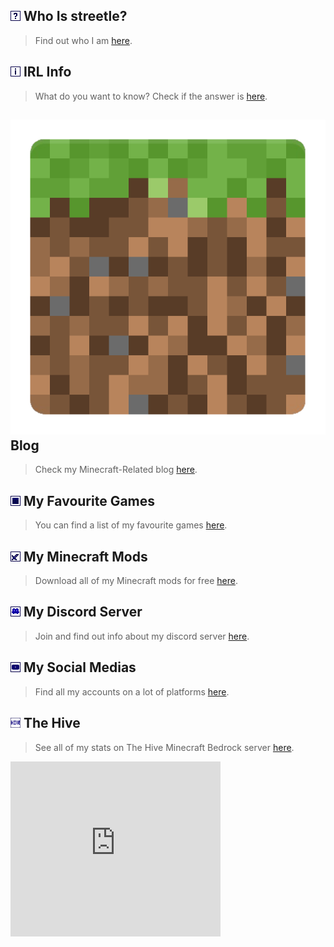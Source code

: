 <script async src="https://pagead2.googlesyndication.com/pagead/js/adsbygoogle.js?client=ca-pub-5850853284840895"
     crossorigin="anonymous"></script>

## <img src="/icons/who.png" alt="streetle"> Who Is streetle?
> Find out who I am <a href="streetle">here</a>.

## <img src="/icons/irl.png" alt="info"> IRL Info
> What do you want to know? Check if the answer is <a href="irl">here</a>.

## <img src="/icons/blog.png" alt="blog"> Blog
> Check my Minecraft-Related blog <a href="blog">here</a>.

## <img src="/icons/games.png" alt="games"> My Favourite Games
> You can find a list of my favourite games <a href="games">here</a>.

## <img src="/icons/mods.png" alt="mods"> My Minecraft Mods
> Download all of my Minecraft mods for free <a href="packs">here</a>.

## <img src="/icons/discord.png" alt="discord"> My Discord Server
> Join and find out info about my discord server <a href="discord">here</a>.

## <img src="/icons/social.png" alt="socialmedia"> My Social Medias
> Find all my accounts on a lot of platforms <a href="socialmedia">here</a>.

## <img src="/icons/hive.png" alt="thehive" style="width:16px;height:16px;"> The Hive
> See all of my stats on The Hive Minecraft Bedrock server <a href="thehive">here</a>.

<div style="position: relative;"><iframe src="https://publisher.linkvertise.com/cdn/ads/LV-336x280/index.html" frameborder="0" height="280" width="336"></iframe><a href="https://publisher.linkvertise.com/ac/342615" target="_blank" style="position: absolute; top: 0; bottom: 0; left: 0; right: 0;"></a></div>

<script src="https://challenges.cloudflare.com/turnstile/v0/api.js" async defer></script>
